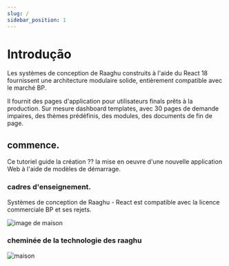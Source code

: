 ```yaml
---
slug: /
sidebar_position: 1
---
```


# Introdução

Les systèmes de conception de Raaghu construits à l'aide du React 18 fournissent une architecture modulaire solide, entièrement compatible avec le marché BP.

Il fournit des pages d'application pour utilisateurs finals prêts à la production. Sur mesure dashboard templates, avec 30 pages de demande impaires, des thèmes prédéfinis, des modules, des documents de fin de page.
## commence.
Ce tutoriel guide la création  ⁇  la mise en oeuvre d'une nouvelle application Web à l'aide de modèles de démarrage.
### cadres d'enseignement.
Systèmes de conception de Raaghu - React est compatible avec la licence commerciale BP et ses rejets.

![image de maison](https://raaghustorageaccount.blob.core.windows.net/raaghu-docs/home-1.png)
### cheminée de la technologie des raaghu
![maison](https://raaghustorageaccount.blob.core.windows.net/raaghu-docs/home-2.png)



